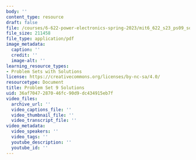 ```yaml
---
body: ''
content_type: resource
draft: false
file: /courses/6-622-power-electronics-spring-2023/mit6_622_s23_ps09_sol.pdf
file_size: 211458
file_type: application/pdf
image_metadata:
  caption: ''
  credit: ''
  image-alt: ''
learning_resource_types:
- Problem Sets with Solutions
license: https://creativecommons.org/licenses/by-nc-sa/4.0/
resourcetype: Document
title: Problem Set 9 Solutions
uid: 36af7047-2870-46fc-90d9-dc434915eb7f
video_files:
  archive_url: ''
  video_captions_file: ''
  video_thumbnail_file: ''
  video_transcript_file: ''
video_metadata:
  video_speakers: ''
  video_tags: ''
  youtube_description: ''
  youtube_id: ''
---
```

